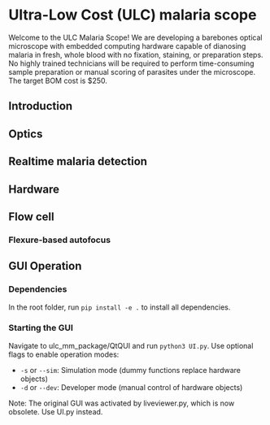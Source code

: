 # Ultra-Low Cost (ULC) malaria scope

Welcome to the ULC Malaria Scope! We are developing a barebones optical microscope with embedded computing hardware capable of dianosing malaria in fresh, whole blood with no fixation, staining, or preparation steps. No highly trained technicians will be required to perform time-consuming sample preparation or manual scoring of parasites under the microscope. The target BOM cost is $250.

## Introduction

## Optics

## Realtime malaria detection

## Hardware

## Flow cell

### Flexure-based autofocus

## GUI Operation

### Dependencies
In the root folder, run <code>pip install -e .</code> to install all dependencies.

### Starting the GUI
Navigate to ulc_mm_package/QtQUI and run <code>python3 UI.py</code>. Use optional flags to enable operation modes:
* <code>-s</code> or <code>--sim</code>: Simulation mode (dummy functions replace hardware objects)
* <code>-d</code> or <code>--dev</code>: Developer mode (manual control of hardware objects)

Note: The original GUI was activated by liveviewer.py, which is now obsolete. Use UI.py instead.
